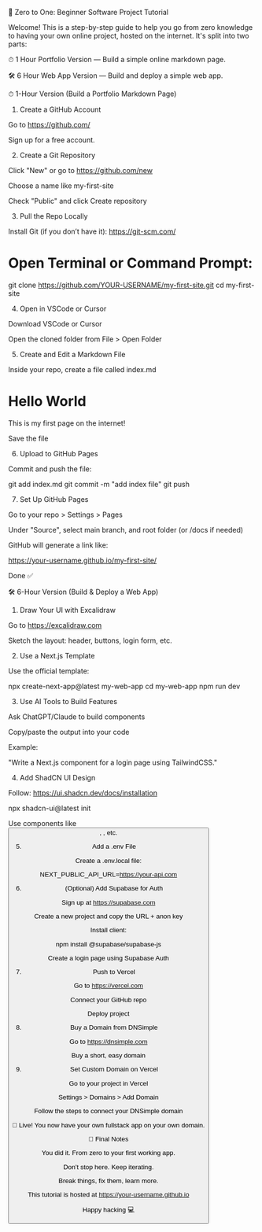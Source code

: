 🧠 Zero to One: Beginner Software Project Tutorial

Welcome! This is a step-by-step guide to help you go from zero knowledge to having your own online project, hosted on the internet. It's split into two parts:

⏱ 1 Hour Portfolio Version — Build a simple online markdown page.

🛠 6 Hour Web App Version — Build and deploy a simple web app.

⏱ 1-Hour Version (Build a Portfolio Markdown Page)

1. Create a GitHub Account

Go to https://github.com/

Sign up for a free account.

2. Create a Git Repository

Click "New" or go to https://github.com/new

Choose a name like my-first-site

Check "Public" and click Create repository

3. Pull the Repo Locally

Install Git (if you don’t have it): https://git-scm.com/

# Open Terminal or Command Prompt:
git clone https://github.com/YOUR-USERNAME/my-first-site.git
cd my-first-site

4. Open in VSCode or Cursor

Download VSCode or Cursor

Open the cloned folder from File > Open Folder

5. Create and Edit a Markdown File

Inside your repo, create a file called index.md

# Hello World 

This is my first page on the internet!

Save the file

6. Upload to GitHub Pages

Commit and push the file:

git add index.md
git commit -m "add index file"
git push

7. Set Up GitHub Pages

Go to your repo > Settings > Pages

Under "Source", select main branch, and root folder (or /docs if needed)

GitHub will generate a link like:

https://your-username.github.io/my-first-site/

Done ✅

🛠 6-Hour Version (Build & Deploy a Web App)

1. Draw Your UI with Excalidraw

Go to https://excalidraw.com

Sketch the layout: header, buttons, login form, etc.

2. Use a Next.js Template

Use the official template:

npx create-next-app@latest my-web-app
cd my-web-app
npm run dev

3. Use AI Tools to Build Features

Ask ChatGPT/Claude to build components

Copy/paste the output into your code

Example:

"Write a Next.js component for a login page using TailwindCSS."

4. Add ShadCN UI Design

Follow: https://ui.shadcn.dev/docs/installation

npx shadcn-ui@latest init

Use components like <Button />, <Card />, etc.

5. Add a .env File

Create a .env.local file:

NEXT_PUBLIC_API_URL=https://your-api.com

6. (Optional) Add Supabase for Auth

Sign up at https://supabase.com

Create a new project and copy the URL + anon key

Install client:

npm install @supabase/supabase-js

Create a login page using Supabase Auth

7. Push to Vercel

Go to https://vercel.com

Connect your GitHub repo

Deploy project

8. Buy a Domain from DNSimple

Go to https://dnsimple.com

Buy a short, easy domain

9. Set Custom Domain on Vercel

Go to your project in Vercel

Settings > Domains > Add Domain

Follow the steps to connect your DNSimple domain

🎉 Live! You now have your own fullstack app on your own domain.

👋 Final Notes

You did it. From zero to your first working app.

Don’t stop here. Keep iterating.

Break things, fix them, learn more.

This tutorial is hosted at https://your-username.github.io

Happy hacking 💻